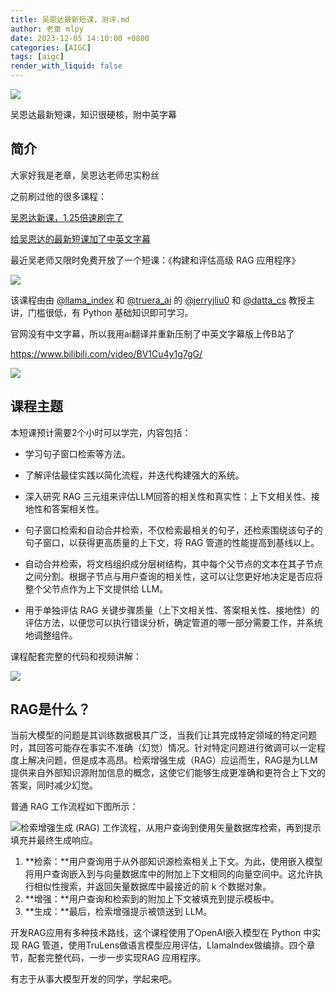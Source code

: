 ```yaml
---
title: 吴恩达最新短课，测评.md
author: 老章 mlpy
date: 2023-12-05 14:10:00 +0800
categories: [AIGC]
tags: [aigc]
render_with_liquid: false
---
```


![](https://my-wechat.oss-cn-beijing.aliyuncs.com/image-20231204143126486.png)

吴恩达最新短课，知识很硬核，附中英字幕

## 简介

大家好我是老章，吴恩达老师忠实粉丝

之前刷过他的很多课程：

[吴恩达新课，1.25倍速刷完了](https://mp.weixin.qq.com/s/It5cbZz3QIvWZinBrYi9FA)

[给吴恩达的最新短课加了中英文字幕](https://mp.weixin.qq.com/s/XEDsyKOZlyKbKP3raj5bZQ)

最近吴老师又限时免费开放了一个短课：《构建和评估高级 RAG 应用程序》

![](https://my-wechat.oss-cn-beijing.aliyuncs.com/image-20231204144433265.png)

该课程由由 [@llama_index](https://twitter.com/llama_index) 和 [@truera_ai](https://twitter.com/truera_ai) 的 [@jerryjliu0](https://twitter.com/jerryjliu0) 和 [@datta_cs](https://twitter.com/datta_cs) 教授主讲，门槛很低，有 Python 基础知识即可学习。

官网没有中文字幕，所以我用ai翻译并重新压制了中英文字幕版上传B站了

https://www.bilibili.com/video/BV1Cu4y1g7gG/

![](https://my-wechat.oss-cn-beijing.aliyuncs.com/image-20231205160719301.png)

## 课程主题

本短课预计需要2个小时可以学完，内容包括： 

- 学习句子窗口检索等方法。
- 了解评估最佳实践以简化流程，并迭代构建强大的系统。
- 深入研究 RAG 三元组来评估LLM回答的相关性和真实性：上下文相关性、接地性和答案相关性。

- 句子窗口检索和自动合并检索，不仅检索最相关的句子，还检索围绕该句子的句子窗口，以获得更高质量的上下文，将 RAG 管道的性能提高到基线以上。 
- 自动合并检索，将文档组织成分层树结构，其中每个父节点的文本在其子节点之间分割。根据子节点与用户查询的相关性，这可以让您更好地决定是否应将整个父节点作为上下文提供给 LLM。 
- 用于单独评估 RAG 关键步骤质量（上下文相关性、答案相关性、接地性）的评估方法，以便您可以执行错误分析，确定管道的哪一部分需要工作，并系统地调整组件。

课程配套完整的代码和视频讲解：

![](https://my-wechat.oss-cn-beijing.aliyuncs.com/image-20231205155717349.png)



## RAG是什么？

当前大模型的问题是其训练数据极其广泛，当我们让其完成特定领域的特定问题时，其回答可能存在事实不准确（幻觉）情况。针对特定问题进行微调可以一定程度上解决问题，但是成本高昂。检索增强生成（RAG）应运而生，RAG是为LLM提供来自外部知识源附加信息的概念，这使它们能够生成更准确和更符合上下文的答案，同时减少幻觉。

普通 RAG 工作流程如下图所示：

![检索增强生成 (RAG) 工作流程，从用户查询到使用矢量数据库检索，再到提示填充并最终生成响应。](https://my-wechat.oss-cn-beijing.aliyuncs.com/1*kSkeaXRvRzbJ9SrFZaMoOg.png)

1. **检索：**用户查询用于从外部知识源检索相关上下文。为此，使用嵌入模型将用户查询嵌入到与向量数据库中的附加上下文相同的向量空间中。这允许执行相似性搜索，并返回矢量数据库中最接近的前 k 个数据对象。
2. **增强：**用户查询和检索到的附加上下文被填充到提示模板中。
3. **生成：**最后，检索增强提示被馈送到 LLM。



开发RAG应用有多种技术路线，这个课程使用了OpenAI嵌入模型在 Python 中实现 RAG 管道，使用TruLens做语言模型应用评估，LlamaIndex做编排。四个章节，配套完整代码，一步一步实现RAG 应用程序。

有志于从事大模型开发的同学，学起来吧。
